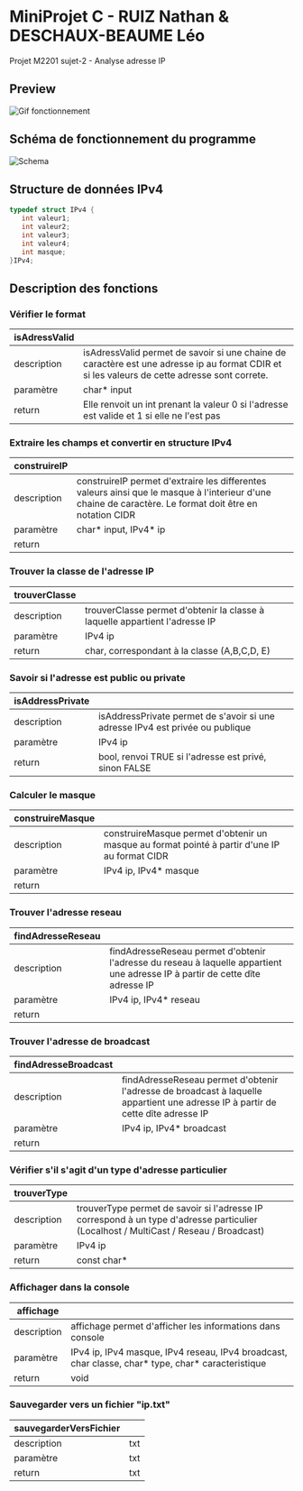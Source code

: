 # MiniProjet C - RUIZ Nathan & DESCHAUX-BEAUME Léo
 Projet M2201 
 sujet-2 - Analyse adresse IP

## **Preview**

![Gif fonctionnement](https://media.giphy.com/media/sla2HnCJ75JhkqUW6Q/giphy.gif)

## **Schéma de fonctionnement du programme**
![Schema](https://cdn.discordapp.com/attachments/707298011939733594/856234623223070720/Capture.PNG)

## **Structure de données IPv4**
```c
typedef struct IPv4 {
   int valeur1;
   int valeur2;
   int valeur3;
   int valeur4;
   int masque;
}IPv4;
```

## **Description des fonctions**


### **Vérifier le format**
| isAdressValid |  |
| -- | -- |
| description| isAdressValid permet de savoir si une chaine de caractère est une adresse ip au format CDIR et si les valeurs de cette adresse sont correte.
| paramètre | char* input |
| return | Elle renvoit un int prenant la valeur 0 si l'adresse est valide et 1 si elle ne l'est pas

### **Extraire les champs et convertir en structure IPv4**
| construireIP |  |
| -- | -- |
| description| construireIP permet d'extraire les differentes valeurs ainsi que le masque à l'interieur d'une chaine de caractère. Le format doit être en notation CIDR
| paramètre | char* input, IPv4* ip | 
| return | 

### **Trouver la classe de l'adresse IP**
| trouverClasse |  |
| -- | -- |
| description| trouverClasse permet d'obtenir la classe à laquelle appartient l'adresse IP
| paramètre | IPv4 ip |
| return | char, correspondant à la classe (A,B,C,D, E)

### **Savoir si l'adresse est public ou private**
| isAddressPrivate |  |
| -- | -- |
| description| isAddressPrivate permet de s'avoir si une adresse IPv4 est privée ou publique
| paramètre | IPv4 ip |
| return | bool, renvoi TRUE si l'adresse est privé, sinon FALSE

### **Calculer le masque**
| construireMasque |  |
| -- | -- |
| description| construireMasque permet d'obtenir un masque au format pointé à partir d'une IP au format CIDR
| paramètre | IPv4 ip, IPv4* masque |
| return | 

### **Trouver l'adresse reseau**
| findAdresseReseau |  |
| -- | -- |
| description| findAdresseReseau permet d'obtenir l'adresse du reseau à laquelle appartient une adresse IP à partir de cette dîte adresse IP
| paramètre | IPv4 ip, IPv4* reseau |
| return | 

### **Trouver l'adresse de broadcast**
| findAdresseBroadcast |  |
| -- | -- |
| description| findAdresseReseau permet d'obtenir l'adresse de broadcast à laquelle appartient une adresse IP à partir de cette dîte adresse IP
| paramètre | IPv4 ip, IPv4* broadcast |
| return | 

### **Vérifier s'il s'agit d'un type d'adresse particulier**
| trouverType |  |
| -- | -- |
| description| trouverType permet de savoir si l'adresse IP correspond à un type d'adresse particulier (Localhost / MultiCast / Reseau / Broadcast)
| paramètre | IPv4 ip  |
| return | const char*

### **Affichager dans la console**
| affichage|  |
| -- | -- |
| description| affichage permet d'afficher les informations dans console
| paramètre | IPv4 ip, IPv4 masque, IPv4 reseau, IPv4 broadcast, char classe, char* type, char* caracteristique |
| return | void

### **Sauvegarder vers un fichier "ip.txt"**
| sauvegarderVersFichier |  |
| -- | -- |
| description| txt
| paramètre | txt |
| return | txt
